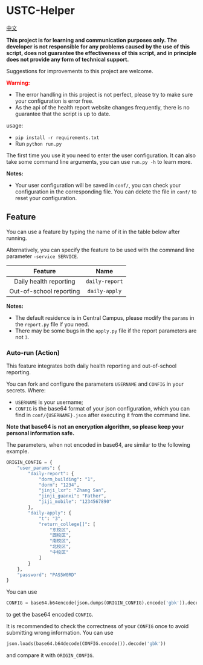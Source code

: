 # USTC-Helper
[中文](/README-cn.md)

**This project is for learning and communication purposes only. The developer is not responsible for any problems caused by the use of this script, does not guarantee the effectiveness of this script, and in principle does not provide any form of technical support.**

Suggestions for improvements to this project are welcome.

**<font color="red">Warning:</font>**
- The error handling in this project is not perfect, please try to make sure your configuration is error free.
- As the api of the health report website changes frequently, there is no guarantee that the script is up to date.

usage:

- `pip install -r requirements.txt`
- Run `python run.py` 

The first time you use it you need to enter the user configuration.
It can also take some command line arguments, you can use `run.py -h` to learn more.

**Notes:**

- Your user configuration will be saved in `conf/`, you can check your configuration in the corresponding file. You can delete the file in `conf/` to reset your configuration.

## Feature

You can use a feature by typing the name of it in the table below after running.

Alternatively, you can specify the feature to be used with the command line parameter `-service SERVICE`.

|Feature|Name|
|:---:|:---:|
|Daily health reporting|`daily-report`|
|Out-of-school reporting|`daily-apply`|

**Notes:**

- The default residence is in Central Campus, please modify the `params` in the `report.py` file if you need.
- There may be some bugs in the `apply.py` file if the report parameters are not `3`.

### Auto-run (Action)

This feature integrates both daily health reporting and out-of-school reporting.

You can fork and configure the parameters `USERNAME` and `CONFIG` in your secrets. Where:
- `USERNAME` is your username;
- `CONFIG` is the base64 format of your json configuration, which you can find in `conf/{USERNAME}.json` after executing it from the command line.

**Note that base64 is not an encryption algorithm, so please keep your personal information safe.**

The parameters, when not encoded in base64, are similar to the following example.
``` python
ORIGIN_CONFIG = {
    "user_params": {
        "daily-report": {
            "dorm_building": "1",
            "dorm": "1234",
            "jinji_lxr": "Zhang San",
            "jinji_guanxi": "Father",
            "jiji_mobile": "1234567890"
        },
        "daily-apply": {
            "t": "3",
            "return_college[]": [
                "东校区",
                "西校区",
                "南校区",
                "北校区",
                "中校区"
            ]
        }
    },
    "password": "PAS5W0RD"
}
```
You can use
```python
CONFIG = base64.b64encode(json.dumps(ORIGIN_CONFIG).encode('gbk')).decode("ASCII")
```
to get the base64 encoded `CONFIG`.

It is recommended to check the correctness of your `CONFIG` once to avoid submitting wrong information. You can use
```python
json.loads(base64.b64decode(CONFIG.encode()).decode('gbk'))
```
and compare it with `ORIGIN_CONFIG`.